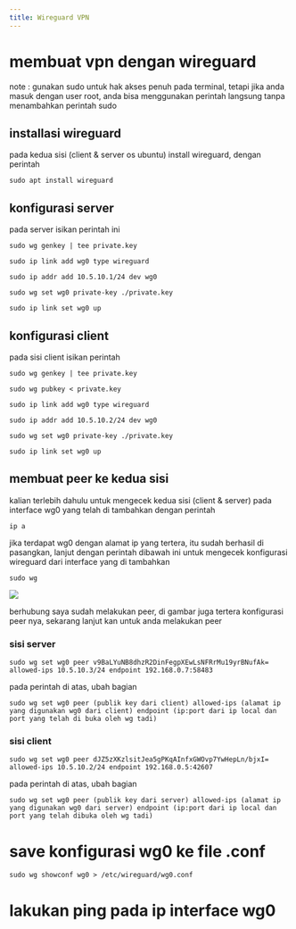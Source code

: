 ```yaml
---
title: Wireguard VPN
---
```



# **membuat vpn dengan wireguard**

note : gunakan sudo untuk hak akses penuh pada terminal, tetapi jika anda masuk dengan user root, anda bisa menggunakan perintah langsung tanpa menambahkan perintah sudo

## **installasi wireguard**

pada kedua sisi (client & server os ubuntu) install wireguard, dengan perintah

```
sudo apt install wireguard
```

## **konfigurasi server**

pada server isikan perintah ini

```
sudo wg genkey | tee private.key
```

```
sudo ip link add wg0 type wireguard
```

```
sudo ip addr add 10.5.10.1/24 dev wg0
```

```
sudo wg set wg0 private-key ./private.key
```

```
sudo ip link set wg0 up
```

## **konfigurasi client**

pada sisi client isikan perintah

```
sudo wg genkey | tee private.key
```

```
sudo wg pubkey < private.key
```

```
sudo ip link add wg0 type wireguard
```

```
sudo ip addr add 10.5.10.2/24 dev wg0
```

```
sudo wg set wg0 private-key ./private.key
```

```
sudo ip link set wg0 up
```

## **membuat peer ke kedua sisi**

kalian terlebih dahulu untuk mengecek kedua sisi (client & server) pada interface wg0 yang telah di tambahkan dengan perintah

```
ip a
```

jika terdapat wg0 dengan alamat ip yang tertera, itu sudah berhasil di pasangkan, lanjut dengan perintah dibawah ini untuk mengecek konfigurasi wireguard dari interface yang di tambahkan

```
sudo wg
```

![](/img/Screenshot_20241225_104820.png)

berhubung saya sudah melakukan peer, di gambar juga tertera konfigurasi peer nya, sekarang lanjut kan untuk anda melakukan peer

### sisi server

```
sudo wg set wg0 peer v9BaLYuNB8dhzR2DinFegpXEwLsNFRrMu19yrBNufAk= allowed-ips 10.5.10.3/24 endpoint 192.168.0.7:58483
```

pada perintah di atas, ubah bagian

```
sudo wg set wg0 peer (publik key dari client) allowed-ips (alamat ip yang digunakan wg0 dari client) endpoint (ip:port dari ip local dan port yang telah di buka oleh wg tadi)
```

### sisi client

```
sudo wg set wg0 peer dJZ5zXKzlsitJea5gPKqAInfxGWOvp7YwHepLn/bjxI= allowed-ips 10.5.10.2/24 endpoint 192.168.0.5:42607
```

pada perintah di atas, ubah bagian

```
sudo wg set wg0 peer (publik key dari server) allowed-ips (alamat ip yang digunakan wg0 dari server) endpoint (ip:port dari ip local dan port yang telah dibuka oleh wg tadi)
```

# save konfigurasi wg0 ke file .conf

```
sudo wg showconf wg0 > /etc/wireguard/wg0.conf
```

# lakukan ping pada ip interface wg0
